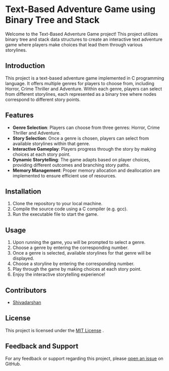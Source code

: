 # Text-Based Adventure Game using Binary Tree and Stack

Welcome to the Text-Based Adventure Game project! This project utilizes binary tree and stack data structures to create an interactive text adventure game where players make choices that lead them through various storylines.

## Introduction

This project is a text-based adventure game implemented in C programming language. It offers multiple genres for players to choose from, including Horror, Crime Thriller and Adventure. Within each genre, players can select from different storylines, each represented as a binary tree where nodes correspond to different story points.

## Features

- **Genre Selection**: Players can choose from three genres: Horror, Crime Thriller and Adventure.
- **Story Selection**: Once a genre is chosen, players can select from available storylines within that genre.
- **Interactive Gameplay**: Players progress through the story by making choices at each story point.
- **Dynamic Storytelling**: The game adapts based on player choices, providing different outcomes and branching story paths.
- **Memory Management**: Proper memory allocation and deallocation are implemented to ensure efficient use of resources.

## Installation

1. Clone the repository to your local machine.
2. Compile the source code using a C compiler (e.g. gcc).
3. Run the executable file to start the game.

## Usage

1. Upon running the game, you will be prompted to select a genre.
2. Choose a genre by entering the corresponding number.
3. Once a genre is selected, available storylines for that genre will be displayed.
4. Choose a storyline by entering the corresponding number.
5. Play through the game by making choices at each story point.
6. Enjoy the interactive storytelling experience!

## Contributors

- [Shivadarshan](https://github.com/shivadarshan-devadiga)

## License

This project is licensed under the [MIT License](LICENSE) .

## Feedback and Support

For any feedback or support regarding this project, please [open an issue](https://github.com/shivadarshan-devadiga/Text-Based-Adventure-Game-Using-Binary-Tree-and-Stack/issues) on GitHub.
